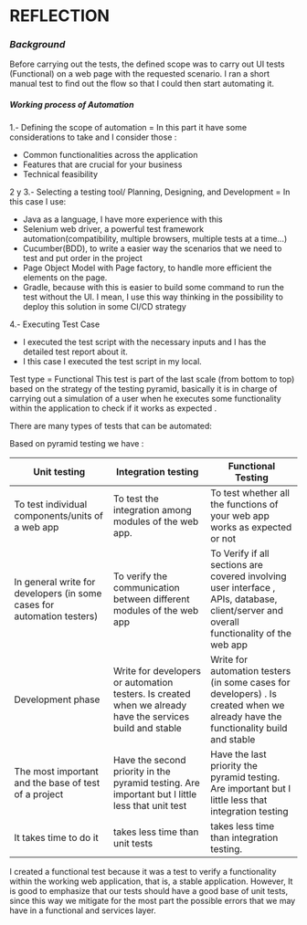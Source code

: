 # REFLECTION
### _Background_

Before carrying out the tests, the defined scope was to carry out UI tests (Functional) on a web page with the requested scenario. I ran a short manual test to find out the flow so that I could then start automating it.

##### Working process of Automation

1.- Defining the scope of automation =  In this part it have some considerations to take and I consider those : 

- Common functionalities across the application
- Features that are crucial for your business
- Technical feasibility

2 y 3.-  Selecting a testing tool/ Planning, Designing, and Development = In this case I use: 

- Java as a language, I have more experience with this
- Selenium web driver, a powerful test framework automation(compatibility, multiple browsers, multiple tests at a time...)
- Cucumber(BDD), to write a easier way the scenarios that we need to test and put order in the project
- Page Object Model with Page factory, to handle more efficient the elements on the page.
- Gradle, because with this is easier to build some command to run the test without the UI. I mean, I  use this way thinking in the possibility to deploy this solution in some CI/CD strategy

4.- Executing Test Case

- I executed the test script with the necessary inputs and I has the detailed test report about it.
- I this case I executed the test script in my local.

Test type = Functional
This test is part of the last scale (from bottom to top) based on the strategy of the testing pyramid, basically it is in charge of carrying out a simulation of a user when he executes some functionality within the application to check if it works as expected .

There are many types of tests that can be automated:

Based on pyramid testing we have :


| Unit testing  | Integration testing | Functional Testing  |
| --- | --- | --- |
|To test individual components/units  of a web app  | To test the integration among modules of the web app. | To test whether all the functions of your web app works as expected or not |
| In general write for developers  (in some cases for automation testers) |To verify the communication between different modules of the web app | To Verify if all sections are covered involving user interface , APIs, database, client/server and overall functionality of the web app |
| Development phase |Write for developers or automation testers. Is created when we already have the services build and stable | Write for automation testers (in some cases for developers) .  Is created when we already have the functionality build and stable |
|The most important and the base of test of a project |Have the second priority in the pyramid testing. Are important but I little less that unit test  | Have the last priority the pyramid testing.  Are important but I little less that integration testing |
|It takes time to do it |takes less time than unit tests  | takes less time than integration testing.  |

I created a functional test because it was a test to verify a functionality within the working web application, that is, a stable application. However, It is good to emphasize that our tests should have a good base of unit tests, since this way we mitigate for the most part the possible errors that we may have in a functional and services layer.






